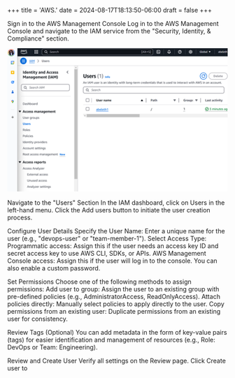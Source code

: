 +++
title = 'AWS.'
date = 2024-08-17T18:13:50-06:00
draft = false
+++



Sign in to the AWS Management Console
Log in to the AWS Management Console and navigate to the IAM service from the "Security, Identity, & Compliance" section.

![alt text](<Screenshot 2025-01-07 234543.png>)

Navigate to the "Users" Section
In the IAM dashboard, click on Users in the left-hand menu.
Click the Add users button to initiate the user creation process.

Configure User Details
Specify the User Name: Enter a unique name for the user (e.g., "devops-user" or "team-member-1").
Select Access Type:
Programmatic access: Assign this if the user needs an access key ID and secret access key to use AWS CLI, SDKs, or APIs.
AWS Management Console access: Assign this if the user will log in to the console. You can also enable a custom password.

Set Permissions
Choose one of the following methods to assign permissions:
Add user to group: Assign the user to an existing group with pre-defined policies (e.g., AdministratorAccess, ReadOnlyAccess).
Attach policies directly: Manually select policies to apply directly to the user.
Copy permissions from an existing user: Duplicate permissions from an existing user for consistency.

Review Tags (Optional)
You can add metadata in the form of key-value pairs (tags) for easier identification and management of resources (e.g., Role: DevOps or Team: Engineering).

Review and Create User
Verify all settings on the Review page.
Click Create user to